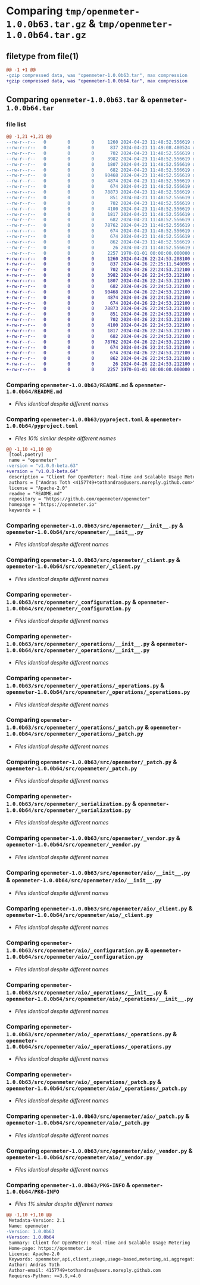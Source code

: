 # Comparing `tmp/openmeter-1.0.0b63.tar.gz` & `tmp/openmeter-1.0.0b64.tar.gz`

## filetype from file(1)

```diff
@@ -1 +1 @@
-gzip compressed data, was "openmeter-1.0.0b63.tar", max compression
+gzip compressed data, was "openmeter-1.0.0b64.tar", max compression
```

## Comparing `openmeter-1.0.0b63.tar` & `openmeter-1.0.0b64.tar`

### file list

```diff
@@ -1,21 +1,21 @@
--rw-r--r--   0        0        0     1260 2024-04-23 11:48:52.556619 openmeter-1.0.0b63/README.md
--rw-r--r--   0        0        0      837 2024-04-23 11:49:08.480524 openmeter-1.0.0b63/pyproject.toml
--rw-r--r--   0        0        0      702 2024-04-23 11:48:52.556619 openmeter-1.0.0b63/src/openmeter/__init__.py
--rw-r--r--   0        0        0     3982 2024-04-23 11:48:52.556619 openmeter-1.0.0b63/src/openmeter/_client.py
--rw-r--r--   0        0        0     1807 2024-04-23 11:48:52.556619 openmeter-1.0.0b63/src/openmeter/_configuration.py
--rw-r--r--   0        0        0      682 2024-04-23 11:48:52.556619 openmeter-1.0.0b63/src/openmeter/_operations/__init__.py
--rw-r--r--   0        0        0    90468 2024-04-23 11:48:52.556619 openmeter-1.0.0b63/src/openmeter/_operations/_operations.py
--rw-r--r--   0        0        0     4874 2024-04-23 11:48:52.556619 openmeter-1.0.0b63/src/openmeter/_operations/_patch.py
--rw-r--r--   0        0        0      674 2024-04-23 11:48:52.556619 openmeter-1.0.0b63/src/openmeter/_patch.py
--rw-r--r--   0        0        0    78873 2024-04-23 11:48:52.556619 openmeter-1.0.0b63/src/openmeter/_serialization.py
--rw-r--r--   0        0        0      851 2024-04-23 11:48:52.556619 openmeter-1.0.0b63/src/openmeter/_vendor.py
--rw-r--r--   0        0        0      702 2024-04-23 11:48:52.556619 openmeter-1.0.0b63/src/openmeter/aio/__init__.py
--rw-r--r--   0        0        0     4100 2024-04-23 11:48:52.556619 openmeter-1.0.0b63/src/openmeter/aio/_client.py
--rw-r--r--   0        0        0     1817 2024-04-23 11:48:52.556619 openmeter-1.0.0b63/src/openmeter/aio/_configuration.py
--rw-r--r--   0        0        0      682 2024-04-23 11:48:52.556619 openmeter-1.0.0b63/src/openmeter/aio/_operations/__init__.py
--rw-r--r--   0        0        0    78762 2024-04-23 11:48:52.556619 openmeter-1.0.0b63/src/openmeter/aio/_operations/_operations.py
--rw-r--r--   0        0        0      674 2024-04-23 11:48:52.556619 openmeter-1.0.0b63/src/openmeter/aio/_operations/_patch.py
--rw-r--r--   0        0        0      674 2024-04-23 11:48:52.556619 openmeter-1.0.0b63/src/openmeter/aio/_patch.py
--rw-r--r--   0        0        0      862 2024-04-23 11:48:52.556619 openmeter-1.0.0b63/src/openmeter/aio/_vendor.py
--rw-r--r--   0        0        0       26 2024-04-23 11:48:52.556619 openmeter-1.0.0b63/src/openmeter/py.typed
--rw-r--r--   0        0        0     2257 1970-01-01 00:00:00.000000 openmeter-1.0.0b63/PKG-INFO
+-rw-r--r--   0        0        0     1260 2024-04-26 22:24:53.208100 openmeter-1.0.0b64/README.md
+-rw-r--r--   0        0        0      837 2024-04-26 22:25:11.540095 openmeter-1.0.0b64/pyproject.toml
+-rw-r--r--   0        0        0      702 2024-04-26 22:24:53.212100 openmeter-1.0.0b64/src/openmeter/__init__.py
+-rw-r--r--   0        0        0     3982 2024-04-26 22:24:53.212100 openmeter-1.0.0b64/src/openmeter/_client.py
+-rw-r--r--   0        0        0     1807 2024-04-26 22:24:53.212100 openmeter-1.0.0b64/src/openmeter/_configuration.py
+-rw-r--r--   0        0        0      682 2024-04-26 22:24:53.212100 openmeter-1.0.0b64/src/openmeter/_operations/__init__.py
+-rw-r--r--   0        0        0    90468 2024-04-26 22:24:53.212100 openmeter-1.0.0b64/src/openmeter/_operations/_operations.py
+-rw-r--r--   0        0        0     4874 2024-04-26 22:24:53.212100 openmeter-1.0.0b64/src/openmeter/_operations/_patch.py
+-rw-r--r--   0        0        0      674 2024-04-26 22:24:53.212100 openmeter-1.0.0b64/src/openmeter/_patch.py
+-rw-r--r--   0        0        0    78873 2024-04-26 22:24:53.212100 openmeter-1.0.0b64/src/openmeter/_serialization.py
+-rw-r--r--   0        0        0      851 2024-04-26 22:24:53.212100 openmeter-1.0.0b64/src/openmeter/_vendor.py
+-rw-r--r--   0        0        0      702 2024-04-26 22:24:53.212100 openmeter-1.0.0b64/src/openmeter/aio/__init__.py
+-rw-r--r--   0        0        0     4100 2024-04-26 22:24:53.212100 openmeter-1.0.0b64/src/openmeter/aio/_client.py
+-rw-r--r--   0        0        0     1817 2024-04-26 22:24:53.212100 openmeter-1.0.0b64/src/openmeter/aio/_configuration.py
+-rw-r--r--   0        0        0      682 2024-04-26 22:24:53.212100 openmeter-1.0.0b64/src/openmeter/aio/_operations/__init__.py
+-rw-r--r--   0        0        0    78762 2024-04-26 22:24:53.212100 openmeter-1.0.0b64/src/openmeter/aio/_operations/_operations.py
+-rw-r--r--   0        0        0      674 2024-04-26 22:24:53.212100 openmeter-1.0.0b64/src/openmeter/aio/_operations/_patch.py
+-rw-r--r--   0        0        0      674 2024-04-26 22:24:53.212100 openmeter-1.0.0b64/src/openmeter/aio/_patch.py
+-rw-r--r--   0        0        0      862 2024-04-26 22:24:53.212100 openmeter-1.0.0b64/src/openmeter/aio/_vendor.py
+-rw-r--r--   0        0        0       26 2024-04-26 22:24:53.212100 openmeter-1.0.0b64/src/openmeter/py.typed
+-rw-r--r--   0        0        0     2257 1970-01-01 00:00:00.000000 openmeter-1.0.0b64/PKG-INFO
```

### Comparing `openmeter-1.0.0b63/README.md` & `openmeter-1.0.0b64/README.md`

 * *Files identical despite different names*

### Comparing `openmeter-1.0.0b63/pyproject.toml` & `openmeter-1.0.0b64/pyproject.toml`

 * *Files 10% similar despite different names*

```diff
@@ -1,10 +1,10 @@
 [tool.poetry]
 name = "openmeter"
-version = "v1.0.0-beta.63"
+version = "v1.0.0-beta.64"
 description = "Client for OpenMeter: Real-Time and Scalable Usage Metering"
 authors = ["Andras Toth <4157749+tothandras@users.noreply.github.com>"]
 license = "Apache-2.0"
 readme = "README.md"
 repository = "https://github.com/openmeter/openmeter"
 homepage = "https://openmeter.io"
 keywords = [
```

### Comparing `openmeter-1.0.0b63/src/openmeter/__init__.py` & `openmeter-1.0.0b64/src/openmeter/__init__.py`

 * *Files identical despite different names*

### Comparing `openmeter-1.0.0b63/src/openmeter/_client.py` & `openmeter-1.0.0b64/src/openmeter/_client.py`

 * *Files identical despite different names*

### Comparing `openmeter-1.0.0b63/src/openmeter/_configuration.py` & `openmeter-1.0.0b64/src/openmeter/_configuration.py`

 * *Files identical despite different names*

### Comparing `openmeter-1.0.0b63/src/openmeter/_operations/__init__.py` & `openmeter-1.0.0b64/src/openmeter/_operations/__init__.py`

 * *Files identical despite different names*

### Comparing `openmeter-1.0.0b63/src/openmeter/_operations/_operations.py` & `openmeter-1.0.0b64/src/openmeter/_operations/_operations.py`

 * *Files identical despite different names*

### Comparing `openmeter-1.0.0b63/src/openmeter/_operations/_patch.py` & `openmeter-1.0.0b64/src/openmeter/_operations/_patch.py`

 * *Files identical despite different names*

### Comparing `openmeter-1.0.0b63/src/openmeter/_patch.py` & `openmeter-1.0.0b64/src/openmeter/_patch.py`

 * *Files identical despite different names*

### Comparing `openmeter-1.0.0b63/src/openmeter/_serialization.py` & `openmeter-1.0.0b64/src/openmeter/_serialization.py`

 * *Files identical despite different names*

### Comparing `openmeter-1.0.0b63/src/openmeter/_vendor.py` & `openmeter-1.0.0b64/src/openmeter/_vendor.py`

 * *Files identical despite different names*

### Comparing `openmeter-1.0.0b63/src/openmeter/aio/__init__.py` & `openmeter-1.0.0b64/src/openmeter/aio/__init__.py`

 * *Files identical despite different names*

### Comparing `openmeter-1.0.0b63/src/openmeter/aio/_client.py` & `openmeter-1.0.0b64/src/openmeter/aio/_client.py`

 * *Files identical despite different names*

### Comparing `openmeter-1.0.0b63/src/openmeter/aio/_configuration.py` & `openmeter-1.0.0b64/src/openmeter/aio/_configuration.py`

 * *Files identical despite different names*

### Comparing `openmeter-1.0.0b63/src/openmeter/aio/_operations/__init__.py` & `openmeter-1.0.0b64/src/openmeter/aio/_operations/__init__.py`

 * *Files identical despite different names*

### Comparing `openmeter-1.0.0b63/src/openmeter/aio/_operations/_operations.py` & `openmeter-1.0.0b64/src/openmeter/aio/_operations/_operations.py`

 * *Files identical despite different names*

### Comparing `openmeter-1.0.0b63/src/openmeter/aio/_operations/_patch.py` & `openmeter-1.0.0b64/src/openmeter/aio/_operations/_patch.py`

 * *Files identical despite different names*

### Comparing `openmeter-1.0.0b63/src/openmeter/aio/_patch.py` & `openmeter-1.0.0b64/src/openmeter/aio/_patch.py`

 * *Files identical despite different names*

### Comparing `openmeter-1.0.0b63/src/openmeter/aio/_vendor.py` & `openmeter-1.0.0b64/src/openmeter/aio/_vendor.py`

 * *Files identical despite different names*

### Comparing `openmeter-1.0.0b63/PKG-INFO` & `openmeter-1.0.0b64/PKG-INFO`

 * *Files 1% similar despite different names*

```diff
@@ -1,10 +1,10 @@
 Metadata-Version: 2.1
 Name: openmeter
-Version: 1.0.0b63
+Version: 1.0.0b64
 Summary: Client for OpenMeter: Real-Time and Scalable Usage Metering
 Home-page: https://openmeter.io
 License: Apache-2.0
 Keywords: openmeter,api,client,usage,usage-based,metering,ai,aggregation,real-time,billing,cloud
 Author: Andras Toth
 Author-email: 4157749+tothandras@users.noreply.github.com
 Requires-Python: >=3.9,<4.0
```

